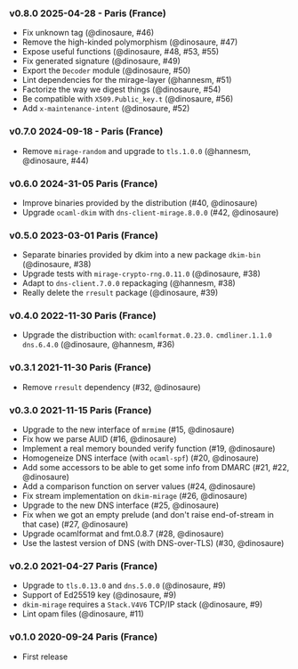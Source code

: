 ### v0.8.0 2025-04-28 - Paris (France)

- Fix unknown tag (@dinosaure, #46)
- Remove the high-kinded polymorphism (@dinosaure, #47)
- Expose useful functions (@dinosaure, #48, #53, #55)
- Fix generated signature (@dinosaure, #49)
- Export the `Decoder` module (@dinosaure, #50)
- Lint dependencies for the mirage-layer (@hannesm, #51)
- Factorize the way we digest things (@dinosaure, #54)
- Be compatible with `X509.Public_key.t` (@dinosaure, #56)
- Add `x-maintenance-intent` (@dinosaure, #52)

### v0.7.0 2024-09-18 - Paris (France)

- Remove `mirage-random` and upgrade to `tls.1.0.0` (@hannesm, @dinosaure, #44)

### v0.6.0 2024-31-05 Paris (France)

- Improve binaries provided by the distribution (#40, @dinosaure)
- Upgrade `ocaml-dkim` with `dns-client-mirage.8.0.0` (#42, @dinosaure)

### v0.5.0 2023-03-01 Paris (France)

- Separate binaries provided by dkim into a new package `dkim-bin` (@dinosaure, #38)
- Upgrade tests with `mirage-crypto-rng.0.11.0` (@dinosaure, #38)
- Adapt to `dns-client.7.0.0` repackaging (@hannesm, #38)
- Really delete the `rresult` package (@dinosaure, #39)

### v0.4.0 2022-11-30 Paris (France)

- Upgrade the distribuction with:
  `ocamlformat.0.23.0.`
  `cmdliner.1.1.0`
  `dns.6.4.0` (@dinosaure, @hannesm, #36)

### v0.3.1 2021-11-30 Paris (France)

- Remove `rresult` dependency (#32, @dinosaure)

### v0.3.0 2021-11-15 Paris (France)

- Upgrade to the new interface of `mrmime` (#15, @dinosaure)
- Fix how we parse AUID (#16, @dinosaure)
- Implement a real memory bounded verify function (#19, @dinosaure)
- Homogeneize DNS interface (with `ocaml-spf`) (#20, @dinosaure)
- Add some accessors to be able to get some info from DMARC (#21, #22, @dinosaure)
- Add a comparison function on server values (#24, @dinosaure)
- Fix stream implementation on `dkim-mirage` (#26, @dinosaure)
- Upgrade to the new DNS interface (#25, @dinosaure)
- Fix when we got an empty prelude (and don't raise end-of-stream in that case) (#27, @dinosaure)
- Upgrade ocamlformat and fmt.0.8.7 (#28, @dinosaure)
- Use the lastest version of DNS (with DNS-over-TLS) (#30, @dinosaure)

### v0.2.0 2021-04-27 Paris (France)

- Upgrade to `tls.0.13.0` and `dns.5.0.0` (@dinosaure, #9)
- Support of Ed25519 key (@dinosaure, #9)
- `dkim-mirage` requires a `Stack.V4V6` TCP/IP stack (@dinosaure, #9)
- Lint opam files (@dinosaure, #11)

### v0.1.0 2020-09-24 Paris (France)

- First release

